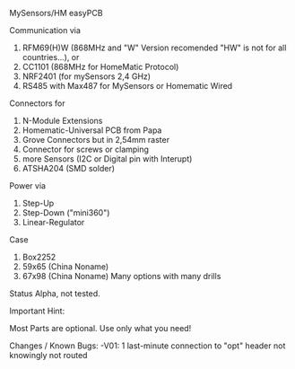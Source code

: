 MySensors/HM easyPCB 


Communication via 
1) RFM69(H)W (868MHz and "W" Version recomended "HW" is not for all countries...), or 
2) CC1101 (868MHz for HomeMatic Protocol) 
3) NRF2401 (for mySensors 2,4 GHz) 
4) RS485 with Max487 for MySensors or Homematic Wired 
 

Connectors for 
1) N-Module Extensions 
2) Homematic-Universal PCB from Papa 
3) Grove Connectors but in 2,54mm raster 
4) Connector for screws or clamping 
5) more Sensors (I2C or Digital pin with Interupt) 
6) ATSHA204 (SMD solder)
 
Power via 
1) Step-Up 
2) Step-Down ("mini360")
3) Linear-Regulator 


Case 
1) Box2252
2) 59x65 (China Noname)
3) 67x98 (China Noname)
Many options with many drills 


Status 
Alpha, not tested. 



Important Hint:

Most Parts are optional. Use only what you need!

 
Changes / Known Bugs: 
-V01: 1 last-minute connection to "opt" header not knowingly not routed 


